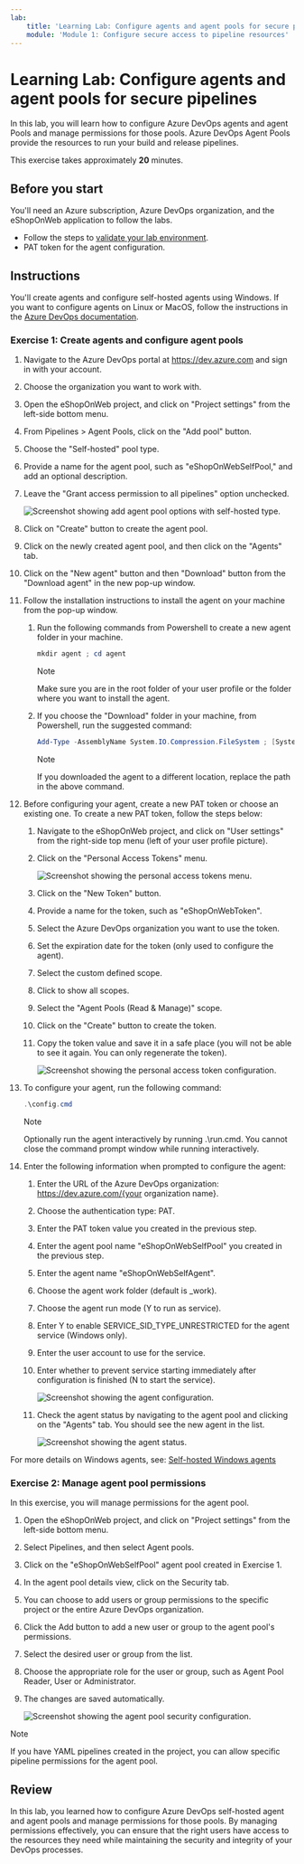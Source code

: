 ```yaml
---
lab:
    title: 'Learning Lab: Configure agents and agent pools for secure pipelines'
    module: 'Module 1: Configure secure access to pipeline resources'
---
```


# Learning Lab: Configure agents and agent pools for secure pipelines

In this lab, you will learn how to configure Azure DevOps agents and agent Pools and manage permissions for those pools. Azure DevOps Agent Pools provide the resources to run your build and release pipelines.

This exercise takes approximately **20** minutes.

## Before you start

You'll need an Azure subscription, Azure DevOps organization, and the eShopOnWeb application to follow the labs.

- Follow the steps to [validate your lab environment](APL2001_M00_Validate_Lab_Environment.md).
- PAT token for the agent configuration.

## Instructions

You'll create agents and configure self-hosted agents using Windows. If you want to configure agents on Linux or MacOS, follow the instructions in the [Azure DevOps documentation](https://docs.microsoft.com/azure/devops/pipelines/agents/v2-linux).

### Exercise 1: Create agents and configure agent pools

1. Navigate to the Azure DevOps portal at https://dev.azure.com and sign in with your account.
2. Choose the organization you want to work with.
3. Open the eShopOnWeb project, and click on "Project settings" from the left-side bottom menu.
4. From Pipelines > Agent Pools, click on the "Add pool" button.
5. Choose the "Self-hosted" pool type.
6. Provide a name for the agent pool, such as "eShopOnWebSelfPool," and add an optional description.
7. Leave the "Grant access permission to all pipelines" option unchecked.

    ![Screenshot showing add agent pool options with self-hosted type.](media/create-new-agent-pool-self-hosted-agent.png)

8. Click on "Create" button to create the agent pool.
9. Click on the newly created agent pool, and then click on the "Agents" tab.
10. Click on the "New agent" button and then "Download" button from the "Download agent" in the new pop-up window.
11. Follow the installation instructions to install the agent on your machine from the pop-up window.
    1. Run the following commands from Powershell to create a new agent folder in your machine.

        ```powershell
        mkdir agent ; cd agent        
        ```

        > [!NOTE]
        > Make sure you are in the root folder of your user profile or the folder where you want to install the agent.

    2. If you choose the "Download" folder in your machine, from Powershell, run the suggested command:

        ```powershell
        Add-Type -AssemblyName System.IO.Compression.FileSystem ; [System.IO.Compression.ZipFile]::ExtractToDirectory("$HOME\Downloads\vsts-agent-win-x64-3.220.2.zip", "$PWD")
        
        ```

        > [!NOTE]
        > If you downloaded the agent to a different location, replace the path in the above command.

12. Before configuring your agent, create a new PAT token or choose an existing one. To create a new PAT token, follow the steps below:
    1. Navigate to the eShopOnWeb project, and click on "User settings" from the right-side top menu (left of your user profile picture).
    2. Click on the "Personal Access Tokens" menu.

        ![Screenshot showing the personal access tokens menu.](media/personal-access-token-menu.png)

    3. Click on the "New Token" button.
    4. Provide a name for the token, such as "eShopOnWebToken".
    5. Select the Azure DevOps organization you want to use the token.
    6. Set the expiration date for the token (only used to configure the agent).
    7. Select the custom defined scope.
    8. Click to show all scopes.
    9. Select the "Agent Pools (Read & Manage)" scope.
    10. Click on the "Create" button to create the token.
    11. Copy the token value and save it in a safe place (you will not be able to see it again. You can only regenerate the token).

        ![Screenshot showing the personal access token configuration.](media/personal-access-token-configuration.png)

13. To configure your agent, run the following command:

    ```powershell
    .\config.cmd
    ```

    > [!NOTE]
    > Optionally run the agent interactively by running .\run.cmd. You cannot close the command prompt window while running interactively.

14. Enter the following information when prompted to configure the agent:
    1. Enter the URL of the Azure DevOps organization: https://dev.azure.com/{your organization name}.
    2. Choose the authentication type: PAT.
    3. Enter the PAT token value you created in the previous step.
    4. Enter the agent pool name "eShopOnWebSelfPool" you created in the previous step.
    5. Enter the agent name "eShopOnWebSelfAgent".
    6. Choose the agent work folder (default is _work).
    7. Choose the agent run mode (Y to run as service).
    8. Enter Y to enable SERVICE_SID_TYPE_UNRESTRICTED for the agent service (Windows only).
    9. Enter the user account to use for the service.
    10. Enter whether to prevent service starting immediately after configuration is finished (N to start the service).

        ![Screenshot showing the agent configuration.](media/agent-configuration.png)

    11. Check the agent status by navigating to the agent pool and clicking on the "Agents" tab. You should see the new agent in the list.

        ![Screenshot showing the agent status.](media/agent-status.png)

For more details on Windows agents, see: [Self-hosted Windows agents](https://learn.microsoft.com/azure/devops/pipelines/agents/windows-agent)

### Exercise 2: Manage agent pool permissions

In this exercise, you will manage permissions for the agent pool.

1. Open the eShopOnWeb project, and click on "Project settings" from the left-side bottom menu.
2. Select Pipelines, and then select Agent pools.
3. Click on the "eShopOnWebSelfPool" agent pool created in Exercise 1.
4. In the agent pool details view, click on the Security tab.
5. You can choose to add users or group permissions to the specific project or the entire Azure DevOps organization.
6. Click the Add button to add a new user or group to the agent pool's permissions.
7. Select the desired user or group from the list.
8. Choose the appropriate role for the user or group, such as Agent Pool Reader, User or Administrator.
9. The changes are saved automatically.

    ![Screenshot showing the agent pool security configuration.](media/agent-pool-security.png)

> [!NOTE]
> If you have YAML pipelines created in the project, you can allow specific pipeline permissions for the agent pool.

## Review

In this lab, you learned how to configure Azure DevOps self-hosted agent and agent pools and manage permissions for those pools. By managing permissions effectively, you can ensure that the right users have access to the resources they need while maintaining the security and integrity of your DevOps processes.
